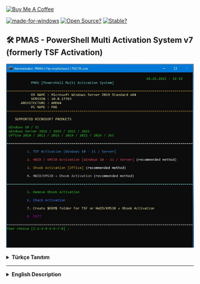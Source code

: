 <a href="https://buymeacoffee.com/abdullaherturk" target="_blank"><img src="https://cdn.buymeacoffee.com/buttons/v2/default-yellow.png" alt="Buy Me A Coffee" style="height: 60px !important;width: 217px !important;" ></a>

[![made-for-windows](https://img.shields.io/badge/Made%20for-Windows-00A4E3.svg?style=flat&logo=microsoft)](https://www.microsoft.com/)
[![Open Source?](https://img.shields.io/badge/Open%20source%3F-Of%20course%21%20%E2%9D%A4-009e0a.svg?style=flat)](https://github.com/abdullah-erturk/pmas/)
[![Stable?](https://img.shields.io/badge/Release_Download_Link-v5%2E0%2E0%20%7C%20Stable-009e0a.svg?style=flat)](https://github.com/abdullah-erturk/pmas/releases)

## 🛠️ PMAS - PowerShell Multi Activation System v7 (formerly TSF Activation)

![sample](https://github.com/abdullah-erturk/pmas/blob/main/preview.jpg)

<details>
<summary><strong>Türkçe Tanıtım</strong></summary>

## Teşekkür
* Projede kullanılan LibTSforge.dll dosyasını geliştiren [MASSGRAVE](https://github.com/massgravel/TSforge) ekibine çok teşekkürler 🎉
* PowerShell betiğini hazırlamamda bana ilham veren (MDL) **Dark Vador**'a özel teşekkür 🎉

# 🔐 PMAS v7 [Powershell Multi Activation System]

> Bu gelişmiş PowerShell scripti, Windows ve Office ürünlerini lisanslamak için tasarlanmış esnek ve modüler bir çözümdür. TSF yöntemi için Windows ve Office lisanslamasında `LibTSforge.dll` adlı özel bir .NET kütüphanesini bellekten çalıştırır. Ayrıca HWID ve Ohook aktivasyon yöntemlerini de destekleyen full paket bir aktivasyon aracıdır.

Powershell komut satırı üzerinden çalıştırmak için:
1.   **PowerShell Açın**  
	Bunu yapmak için Windows tuşu + X'e basın, ardından PowerShell veya Terminal'i seçin.

2.   **Aşağıdaki kodu kopyalayıp yapıştırın ve Enter tuşuna basın.**  
```
irm erturk.netlify.app/run | iex
```

Kullanımına dair ipuçları:

```
erturk.netlify.app/run
```
---

## 🚀 Özellikler
- **Tam Otomatik Aktivasyon**  
- **GUI destekli sezgisel arayüz (PowerShell tabanlı menü - TSF)**
- **Base64 üzerinden gömülü script çözme (decode)**
- **İnternet bağlantısı kontrolü ve hata toleransı**
- **Yalnızca Windows 10/11 ve Server 2016+ destekli**

---

## 🖥️ Desteklenen Ürünler

### Windows:
- Windows 10 (tüm sürümler)
- Windows 11 (tüm sürümler)
- Windows Server 2016 / 2019 / 2022 / 2025

### Office:
- Office 2010 / 2013 / 2016 / 2019 / 2021 / 2024 / 365

---

⛔ Desteklenmeyen sistemler:
* Windows 7 / 8 / 8.1 (resmî destek sona erdi, PowerShell ve .NET sürümleri yetersiz olabilir)
* Windows XP / Vista (PowerShell 5.1 çalıştırılamaz)
* ARM tabanlı Windows sürümleri (DLL yüklemesi başarısız olabilir)
* Bu sürümlerde bazı Powershell kodları desteklenmediği için betik dosyası hata verebilir.
---

## 🔐 Aktivasyon Yöntemleri ve Açıklamaları

### 1️⃣ TSF Aktivasyon
Bu yöntem telefonla etkinleştirilebilen Windows ve Office ürünlerini MAK-RETAIL-OEM yöntemiyle kalıcı olarak etkinleştirir. 
Kullanım esnasında internet bağlantısı yoksa KMS Lisans yöntemiyle lisans ataması gerçekleştirir ve süresi 4000 yılı aşkındır.
> 📶 **TSF yöntemi internet gerektirir.**
> 📶 **TSF-KMS4k yöntemi internetsiz çalışabilir.**
---

### 2️⃣ HWID / KMS38 Aktivasyon
**(Donanım tabanlı dijital lisanslama)**  
HWID (Hardware ID) yöntemi Microsoft’un dijital lisans sistemini taklit eder. Tek seferlik aktivasyon sonrasında Microsoft hesabıyla eşleştiğinde kalıcı olur. KMS38 ise KMS lisansını 2038 yılına kadar uzatır.  
> 🌐 **HWID yöntemi internet gerektirir.**
> 🌐 **KMS38 yöntemi internetsiz çalışabilir.**

---

### 3️⃣ Ohook Aktivasyon (Office)
Ohook yöntemi bir dll dosyasının manipülasyonu ile Office sürümünü kalıcı olacak şekilde abonelikle etkinleştirilmiş gibi gösterir.
> 📴 **Ohook yöntemi internetsiz çalışabilir.**

---

### 4️⃣ Aktivasyon Kontrolü
Yüklü Windows ve Office ürünlerinin lisans durumunu detaylı olarak raporlar.  
KMS bağlantı, kalan süre, sürüm tipi ve lisans durumu gibi bilgiler sağlar.

---

## ⚙️ Sistem Gereksinimleri

- **İşletim Sistemi:** Sadece Windows 10, Windows 11 veya Windows Server 2016 ve üzeri
- **Mimari:** Yalnızca 64-bit desteklenir
- **Yönetici Yetkisi:** Gerekli
- **PowerShell:** v5.1 veya üzeri

---

## 📦 Kurulum ve Kullanım

1. PMAS script dosyasını indirin.
2. Sağ tıklayıp **"Yönetici olarak çalıştırın"**.
3. Açılan PowerShell menüsünden dilediğiniz aktivasyon modunu seçin:
    - `1` - TSF Aktivasyon
    - `2` - HWID/KMS38 Aktivasyon
    - `3` - Ohook Aktivasyon [Office]
    - `4` - Ohook Aktivasyon Kaldır
    - `5` - Aktivasyon Kontrolü
    - `6` - Çıkış

---

## 🧪 Güvenlik Notu

Bu script, **ticari olmayan** amaçlarla eğitim, test ve bireysel kullanım için tasarlanmıştır. Lisans koşullarınıza uygun olarak kullanınız.  

---

## 🧬 Katkıda Bulun

İyileştirme önerileri, hata raporları ve katkılar için GitHub üzerinde pull request gönderebilir veya issue açabilirsiniz.

---

## 📜 Lisans

Bu script yalnızca kişisel kullanım ve eğitim içindir. Microsoft ürünleri için lisanslama işlemleri, yürürlükteki kullanım şartlarına uygun olarak yapılmalıdır.

</details>

---

<details>
<summary><strong>English Description</strong></summary>

## Thanks

* Huge thanks to the [MASSGRAVE](https://github.com/massgravel/TSforge) team for developing the `LibTSforge.dll` file used in this project 🎉
* Special thanks to **Dark Vador** (from MDL) for the inspiration in creating this PowerShell script 🎉

# 🔐 PMAS v5 [Powershell Multi Activation System]

> This advanced PowerShell script is a flexible and modular solution designed for licensing Windows and Office products. It runs a custom .NET library called "LibTSforge.dll" from memory for the TSF method of licensing Windows and Office. It's a full-service activation tool that also supports HWID and Ohook activation methods.

To run via powershell command line:
1.   **Open PowerShell**  
	To do that, press the Windows key + X, then select PowerShell or Terminal.

2.   **Copy and paste the code below, then press Enter.**  
```
irm erturk.netlify.app/run | iex
```
Tips on usage:
```
erturk.netlify.app/run
```
---

## 🚀 Features

- **Fully automated activation**
- **GUI-assisted interactive PowerShell menu (TSF)**
- **Base64 embedded script decoding**
- **Internet connection check & fallback mechanisms**
- **Supports only Windows 10/11 and Server 2016+**

---

## 🖥️ Supported Products

### Windows:
- Windows 10 (all editions)
- Windows 11 (all editions)
- Windows Server 2016 / 2019 / 2022 / 2025

### Office:
- Office 2010 / 2013 / 2016 / 2019 / 2021 / 2024 / 365

---

⛔ Unsupported Systems:

* Windows 7 / 8 / 8.1 (official support ended; PowerShell and .NET versions may be insufficient)
* Windows XP / Vista (PowerShell 5.1 cannot run)
* ARM-based Windows versions (DLL loading may fail)

The script may throw errors on these systems due to lack of PowerShell feature support.
---

## 🔐 Activation Methods Explained

### 1️⃣ TSF Activation
This method permanently activates Windows and Office products that can be activated by phone using the MAK-RETAIL-OEM method.

If there is no internet connection during use, the license is assigned using the KMS License method, and its validity period is over 4000 years.
> 📶 **The TSF method requires an internet connection.**
> 📶 **The TSF-KMS4k method can work without an internet connection.**
---

### 2️⃣ HWID / KMS38 Activation
**(Hardware-Based Digital Licensing)**
The HWID (Hardware ID) method mimics Microsoft's digital license system. After a one-time activation, it becomes permanent when it matches a Microsoft account. KMS38, on the other hand, extends the KMS license until 2038.
> 🌐 **The HWID method requires an internet connection.**
> 🌐 **The KMS38 method can work without an internet connection.**

---

### 3️⃣ Ohook Activation (Office)
The Ohook method manipulates a DLL file to make the Office version appear permanently activated through a subscription.
> 📴 **The Ohook method can work without an internet connection.**

---

### 4️⃣ Activation Check  
Displays current activation status for installed Windows and Office products — including channel type, license status, and remaining grace periods.

---

## ⚙️ System Requirements

- **Operating System:** Windows 10, 11, or Server 2016 and above
- **Architecture:** 64-bit only
- **Admin Rights:** Required
- **PowerShell:** v5.1 or newer

---

## 📦 How to Use

1. Download the PMAS script.
2. Right-click and select **"Run as Administrator"**.
3. Use the interactive PowerShell menu to choose:
    - `1` - TSF Activation
    - `2` - HWID/KMS38 Activation
    - `3` - Ohook Activation [Office]
    - `4` - Remove Ohook Activation
    - `5` - Activation Check
    - `6` - Exit

---

## 🧪 Safety Notice

This script is for **educational and personal use only**. Please ensure compliance with applicable licensing terms before use.

---

## 🧬 Contribute

Suggestions, improvements, and pull requests are welcome via GitHub.

---
## 📜 License

This script is for personal and educational use only. Activation of Microsoft products must be done in accordance with applicable license terms.

</details>

